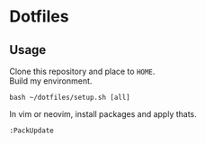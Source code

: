 # Dotfiles

## Usage

Clone this repository and place to `HOME`.  
Build my environment.
```
bash ~/dotfiles/setup.sh [all]
```
In vim or neovim, install packages and apply thats.
```
:PackUpdate
```
